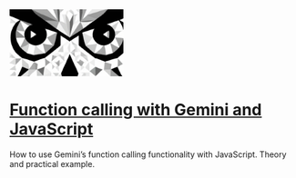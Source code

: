 <img src="../logo.png" alt="logo" width="200"/>

# [Function calling with Gemini and JavaScript](https://owlseyes.net/function-calling-with-gemini-and-javascript/)

How to use Gemini’s function calling functionality with JavaScript. Theory and practical example.

